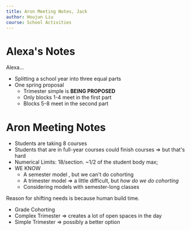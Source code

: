 ```yaml
---
title: Aron Meeting Notes, Jack
author: Houjun Liu
course: School Activities
---
```



# Alexa's Notes
Alexa...

- Splitting a school year into three equal parts
- One spring proposal 
	- Trimester simple is **BEING PROPOSED**
	- Only blocks 1-4 meet in the first part 
	- Blocks 5-8 meet in the second part

# Aron Meeting Notes
- Students are taking 8 courses
- Students that are in full-year courses could finish courses => but that's hard
- Numerical Limits: 18/section. ~1/2 of the student body max; 
- WE KNOW
	- A semester model , but we can't do cohorting
	- A trimester model => a little difficult,  but _how do we do cohorting_
	- Considering models with semester-long classes

Reason for shifting needs is because human build time. 

- Grade Cohorting
- Complex Trimester => creates a lot of open spaces in the day
- Simple Trimester => possibly a better option

